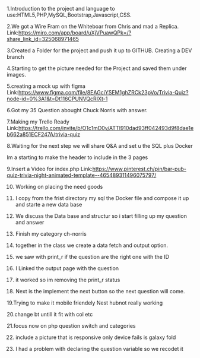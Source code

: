 1.Introduction to the project and language to use:HTML5,PHP,MySQL,Bootstrap,Javascript,CSS.

2.We got a Wire Fram on the Whiteboar from Chris and mad a Replica.
Link:https://miro.com/app/board/uXjVPuawQPk=/?share_link_id=325068971465

3.Created a Folder for the project and push it up to GITHUB. Creating a DEV branch

4.Starting to get the picture needed for the Project and saved them under images.

5.creating a mock up with figma 
Link:https://www.figma.com/file/8EAGciYSEM1ghZRCk23pVo/Trivia-Quiz?node-id=0%3A1&t=Dt116CPUNVQcRIXt-1

6.Got my 35 Question abought Chuck Norris with answer.

7.Making my Trello Ready
Link:https://trello.com/invite/b/O1c1mD0v/ATTI910dad93ff042493d9f8dae1eb662a851ECF247A/trivia-quiz

8.Waiting for the next step we will share Q&A and set u the SQL plus Docker

Im a starting to make the header to include in the 3 pages

9.Insert a Video for index.php 
Link:https://www.pinterest.ch/pin/bar-pub-quiz-trivia-night-animated-template--465489311496075797/

10. Working on placing the need goods

11. I copy from the frist directory my sql the Docker file and compose it up and starte a new data base

12. We discuss the Data base and structur so i start filling up my question and answer 

13. Finish my category ch-norris 

14. together in the class we create a data fetch and output option.

15. we saw with print_r if the question are the right one with the ID

16. I Linked the output page with the question

17. it worked so im removing the print_r status

18. Next is the implement the next button so the next question will come.

19.Trying to make it mobile friendely Nest hubnot really working

20.change bt untill it fit with col etc

21.focus now on php question switch and categories

22. include a picture that is responsive only device fails is galaxy fold

23. I had a problem with declaring the question variable so we recodet it 
